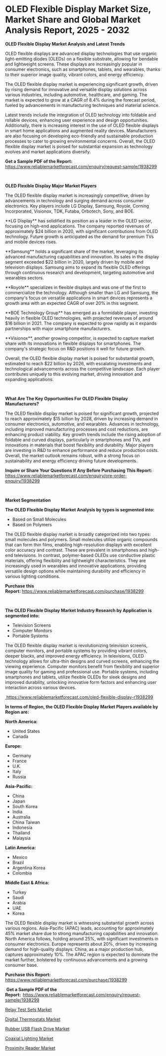 <p><h1>OLED Flexible Display Market Size, Market Share and Global Market Analysis Report, 2025 - 2032</h1></p><p><strong>OLED Flexible Display Market Analysis and Latest Trends</strong></p>
<p><p>OLED flexible displays are advanced display technologies that use organic light-emitting diodes (OLEDs) on a flexible substrate, allowing for bendable and lightweight screens. These displays are increasingly popular in consumer electronics, such as smartphones, tablets, and wearables, thanks to their superior image quality, vibrant colors, and energy efficiency.</p><p>The OLED flexible display market is experiencing significant growth, driven by rising demand for innovative and versatile display solutions across various industries, including automotive, healthcare, and gaming. The market is expected to grow at a CAGR of 8.4% during the forecast period, fueled by advancements in manufacturing techniques and material science. </p><p>Latest trends include the integration of OLED technology into foldable and rollable devices, enhancing user experience and design opportunities. Additionally, there is increasing interest in the use of OLED flexible displays in smart home applications and augmented reality devices. Manufacturers are also focusing on developing eco-friendly and sustainable production processes to cater to growing environmental concerns. Overall, the OLED flexible display market is poised for substantial expansion as technology evolves and market applications diversify.</p></p>
<p><strong>Get a Sample PDF of the Report:&nbsp;</strong> <a href="https://www.reliablemarketforecast.com/enquiry/request-sample/1938299?utm_campaign=1893&utm_medium=2&utm_source=Github&utm_content=ia&utm_term=06042025&utm_id=oled-flexible-display">https://www.reliablemarketforecast.com/enquiry/request-sample/1938299</a></p>
<p>&nbsp;</p>
<p><strong>OLED Flexible Display Major Market Players</strong></p>
<p><p>The OLED flexible display market is increasingly competitive, driven by advancements in technology and surging demand across consumer electronics. Key players include LG Display, Samsung, Royole, Corning Incorporated, Visionox, TDK, Futaba, Orbotech, Sony, and BOE.</p><p>**LG Display** has solidified its position as a leader in the OLED sector, focusing on high-end applications. The company reported revenues of approximately $24 billion in 2020, with significant contributions from OLED technology. Future growth is anticipated as the demand for premium TVs and mobile devices rises.</p><p>**Samsung** holds a significant share of the market, leveraging its advanced manufacturing capabilities and innovation. Its sales in the display segment exceeded $22 billion in 2020, largely driven by mobile and television displays. Samsung aims to expand its flexible OLED offerings through continuous research and development, targeting automotive and wearables sectors.</p><p>**Royole** specializes in flexible displays and was one of the first to commercialize the technology. Although smaller than LG and Samsung, the company's focus on versatile applications in smart devices represents a growth area with an expected CAGR of over 20% in this segment.</p><p>**BOE Technology Group** has emerged as a formidable player, investing heavily in flexible OLED technologies, with projected revenues of around $16 billion in 2021. The company is expected to grow rapidly as it expands partnerships with major smartphone manufacturers.</p><p>**Visionox**, another growing competitor, is expected to capture market share with its innovations in flexible displays for smartphones. The company's strategic focus on R&D positions it well for future growth.</p><p>Overall, the OLED flexible display market is poised for substantial growth, estimated to reach $22 billion by 2026, with escalating investments and technological advancements across the competitive landscape. Each player contributes uniquely to this evolving market, driving innovation and expanding applications.</p></p>
<p>&nbsp;</p>
<p><strong>What Are The Key Opportunities For OLED Flexible Display Manufacturers?</strong></p>
<p><p>The OLED flexible display market is poised for significant growth, projected to reach approximately $15 billion by 2028, driven by increasing demand in consumer electronics, automotive, and wearables. Advances in technology, including improved manufacturing processes and cost reductions, are enhancing product viability. Key growth trends include the rising adoption of foldable and curved displays, particularly in smartphones and TVs, and innovations in materials that boost flexibility and durability. Major players are investing in R&D to enhance performance and reduce production costs. Overall, the market outlook remains robust, with a strong focus on sustainability and energy efficiency driving future developments.</p></p>
<p><strong>Inquire or Share Your Questions If Any Before Purchasing This Report:</strong> <a href="https://www.reliablemarketforecast.com/enquiry/pre-order-enquiry/1938299?utm_campaign=1893&utm_medium=2&utm_source=Github&utm_content=ia&utm_term=06042025&utm_id=oled-flexible-display">https://www.reliablemarketforecast.com/enquiry/pre-order-enquiry/1938299</a></p>
<p>&nbsp;</p>
<p><strong>Market Segmentation</strong></p>
<p><strong>The OLED Flexible Display Market Analysis by types is segmented into:</strong></p>
<p><ul><li>Based on Small Molecules</li><li>Based on Polymers</li></ul></p>
<p><p>The OLED flexible display market is broadly categorized into two types: small molecules and polymers. Small molecules utilize organic compounds that can form thin films, enabling high-resolution displays with excellent color accuracy and contrast. These are prevalent in smartphones and high-end televisions. In contrast, polymer-based OLEDs use conductive plastic materials, offering flexibility and lightweight characteristics. They are increasingly used in wearables and innovative applications, providing versatile design options while maintaining durability and efficiency in various lighting conditions.</p></p>
<p><strong>Purchase this Report:&nbsp;</strong><a href="https://www.reliablemarketforecast.com/purchase/1938299?utm_campaign=1893&utm_medium=2&utm_source=Github&utm_content=ia&utm_term=06042025&utm_id=oled-flexible-display">https://www.reliablemarketforecast.com/purchase/1938299</a></p>
<p>&nbsp;</p>
<p><strong>The OLED Flexible Display Market Industry Research by Application is segmented into:</strong></p>
<p><ul><li>Television Screens</li><li>Computer Monitors</li><li>Portable Systems</li></ul></p>
<p><p>The OLED flexible display market is revolutionizing television screens, computer monitors, and portable systems by providing vibrant colors, deeper blacks, and improved energy efficiency. In televisions, OLED technology allows for ultra-thin designs and curved screens, enhancing the viewing experience. Computer monitors benefit from flexibility and superior image quality for gaming and professional use. Portable systems, including smartphones and tablets, utilize flexible OLEDs for sleek designs and improved durability, unlocking innovative form factors and enhancing user interaction across various devices.</p></p>
<p><a href="https://www.reliablemarketforecast.com/oled-flexible-display-r1938299?utm_campaign=1893&utm_medium=2&utm_source=Github&utm_content=ia&utm_term=06042025&utm_id=oled-flexible-display">&nbsp;https://www.reliablemarketforecast.com/oled-flexible-display-r1938299</a></p>
<p><strong>In terms of Region, the OLED Flexible Display Market Players available by Region are:</strong></p>
<p>
    <p> <strong> North America: </strong>
        <ul>
            <li>United States</li>
            <li>Canada</li>
        </ul>
        </p> 
    <p> <strong> Europe: </strong>
        <ul>
            <li>Germany</li>
            <li>France</li>
            <li>U.K.</li>
            <li>Italy</li>
            <li>Russia</li>
        </ul>
        </p> 
    <p> <strong> Asia-Pacific: </strong>
        <ul>
            <li>China</li>
            <li>Japan</li>
            <li>South Korea</li>
            <li>India</li>
            <li>Australia</li>
            <li>China Taiwan</li>
            <li>Indonesia</li>
            <li>Thailand</li>
            <li>Malaysia</li>
        </ul>
        </p> 
    <p> <strong> Latin America: </strong>
        <ul>
            <li>Mexico</li>
            <li>Brazil</li>
            <li>Argentina Korea</li>
            <li>Colombia</li>
        </ul>
        </p> 
    <p> <strong> Middle East & Africa: </strong>
        <ul>
            <li>Turkey</li>
            <li>Saudi</li>
            <li>Arabia</li>
            <li>UAE</li>
            <li>Korea</li>
        </ul>
    </p>
    </p>
<p><p>The OLED flexible display market is witnessing substantial growth across various regions. Asia-Pacific (APAC) leads, accounting for approximately 45% market share due to strong manufacturing capabilities and innovation. North America follows, holding around 25%, with significant investments in consumer electronics. Europe represents about 20%, driven by increasing demand for high-quality displays. China, as a major production hub, captures approximately 10%. The APAC region is expected to dominate the market further, bolstered by continuous advancements and a growing consumer base.</p></p>
<p><strong>Purchase this Report: </strong><a href="https://www.reliablemarketforecast.com/purchase/1938299?utm_campaign=1893&utm_medium=2&utm_source=Github&utm_content=ia&utm_term=06042025&utm_id=oled-flexible-display">https://www.reliablemarketforecast.com/purchase/1938299</a></p>
<p>&nbsp;<strong>Get a Sample PDF of the Report:&nbsp;&nbsp;</strong><a href="https://www.reliablemarketforecast.com/enquiry/request-sample/1938299?utm_campaign=1893&utm_medium=2&utm_source=Github&utm_content=ia&utm_term=06042025&utm_id=oled-flexible-display">https://www.reliablemarketforecast.com/enquiry/request-sample/1938299</a></p>
<p><strong></strong></p>
<p><p><a href="https://github.com/barlevsebako/Market-Research-Report-List-1/blob/main/relay-test-sets-market.md?utm_campaign=1893&utm_medium=2&utm_source=Github&utm_content=ia&utm_term=06042025&utm_id=oled-flexible-display">Relay Test Sets Market</a></p><p><a href="https://github.com/aertsfecto0h/Market-Research-Report-List-1/blob/main/digital-thermostats-market.md?utm_campaign=1893&utm_medium=2&utm_source=Github&utm_content=ia&utm_term=06042025&utm_id=oled-flexible-display">Digital Thermostats Market</a></p><p><a href="https://github.com/tyreinhssan/Market-Research-Report-List-1/blob/main/rubber-usb-flash-drive-market.md?utm_campaign=1893&utm_medium=2&utm_source=Github&utm_content=ia&utm_term=06042025&utm_id=oled-flexible-display">Rubber USB Flash Drive Market</a></p><p><a href="https://github.com/luerabollevc/Market-Research-Report-List-1/blob/main/coaxial-lighting-market.md?utm_campaign=1893&utm_medium=2&utm_source=Github&utm_content=ia&utm_term=06042025&utm_id=oled-flexible-display">Coaxial Lighting Market</a></p><p><a href="https://github.com/hiwatchucuy/Market-Research-Report-List-1/blob/main/proximity-reader-market.md?utm_campaign=1893&utm_medium=2&utm_source=Github&utm_content=ia&utm_term=06042025&utm_id=oled-flexible-display">Proximity Reader Market</a></p></p>